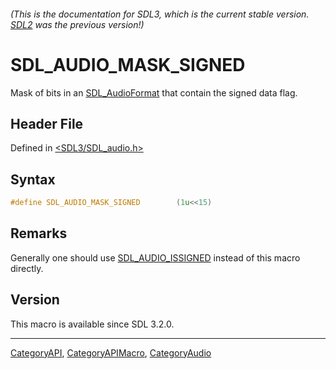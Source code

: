 ###### (This is the documentation for SDL3, which is the current stable version. [SDL2](https://wiki.libsdl.org/SDL2/) was the previous version!)
# SDL_AUDIO_MASK_SIGNED

Mask of bits in an [SDL_AudioFormat](SDL_AudioFormat) that contain the signed data flag.

## Header File

Defined in [<SDL3/SDL_audio.h>](https://github.com/libsdl-org/SDL/blob/main/include/SDL3/SDL_audio.h)

## Syntax

```c
#define SDL_AUDIO_MASK_SIGNED        (1u<<15)
```

## Remarks

Generally one should use [SDL_AUDIO_ISSIGNED](SDL_AUDIO_ISSIGNED) instead
of this macro directly.

## Version

This macro is available since SDL 3.2.0.

----
[CategoryAPI](CategoryAPI), [CategoryAPIMacro](CategoryAPIMacro), [CategoryAudio](CategoryAudio)

